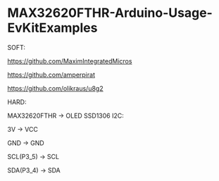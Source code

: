 # MAX32620FTHR-Arduino-Usage-EvKitExamples
SOFT:

https://github.com/MaximIntegratedMicros

https://github.com/amperpirat

https://github.com/olikraus/u8g2

HARD:

MAX32620FTHR -> OLED SSD1306 I2C:

3V  -> VCC

GND -> GND

SCL(P3_5) -> SCL

SDA(P3_4) -> SDA
